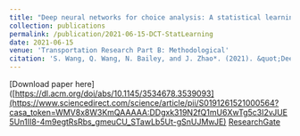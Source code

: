 ```yaml
---
title: "Deep neural networks for choice analysis: A statistical learning theory perspective"
collection: publications
permalink: /publication/2021-06-15-DCT-StatLearning
date: 2021-06-15
venue: 'Transportation Research Part B: Methodological'
citation: 'S. Wang, Q. Wang, N. Bailey, and J. Zhao*. (2021). &quot;Deep neural networks for choice analysis: A statistical learning theory perspective&quot; <i>Transportation Research Part B: Methodological</i>. 148: 60-81.'
---
```


[Download paper here]([https://dl.acm.org/doi/abs/10.1145/3534678.3539093](https://www.sciencedirect.com/science/article/pii/S0191261521000564?casa_token=WMV8x8W3KmQAAAAA:DDgxk319N2fQ1mU6XwTg5c3I2vJUE5Un1II8-4m9egtRsRbs_gmeuCU_STawLb5Ut-gSnUJMwJE)
[ResearchGate](https://www.researchgate.net/profile/Jinhua-Zhao-3/publication/350592380_Deep_neural_networks_for_choice_analysis_A_statistical_learning_theory_perspective/links/6067b00f458515614d2e4e74/Deep-neural-networks-for-choice-analysis-A-statistical-learning-theory-perspective.pdf)
